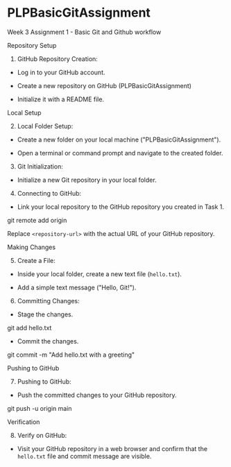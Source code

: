 # PLPBasicGitAssignment
Week 3 Assignment 1 - Basic Git and Github workflow

Repository Setup
1. GitHub Repository Creation:

  - Log in to your GitHub account.

  - Create a new repository on GitHub (PLPBasicGitAssignment)

  - Initialize it with a README file.



Local Setup

2. Local Folder Setup:

  - Create a new folder on your local machine ("PLPBasicGitAssignment").

  - Open a terminal or command prompt and navigate to the created folder.



3. Git Initialization:

  - Initialize a new Git repository in your local folder.



4. Connecting to GitHub:

  - Link your local repository to the GitHub repository you created in Task 1.


git remote add origin <repository-url>


   Replace `<repository-url>` with the actual URL of your GitHub repository.



Making Changes

5. Create a File:

  - Inside your local folder, create a new text file (`hello.txt`).

  - Add a simple text message ("Hello, Git!").



6. Committing Changes:

  - Stage the changes.


   git add hello.txt


  - Commit the changes.


   git commit -m "Add hello.txt with a greeting"


Pushing to GitHub

7. Pushing to GitHub:

  - Push the committed changes to your GitHub repository.


   git push -u origin main

Verification

8. Verify on GitHub:

  - Visit your GitHub repository in a web browser and confirm that the `hello.txt` file and commit message are visible.

